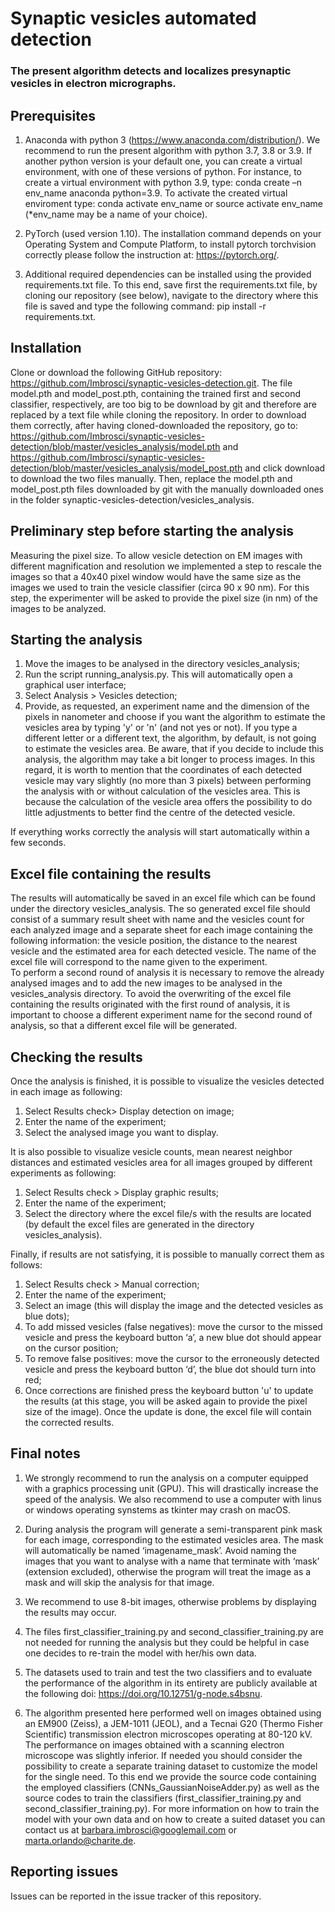 # Synaptic vesicles automated detection

### The present algorithm detects and localizes presynaptic vesicles in electron micrographs.


## Prerequisites 

1)	Anaconda with python 3 (https://www.anaconda.com/distribution/). We recommend to run the present algorithm with python 3.7, 3.8 or 3.9. If another python version is your default one, you can create a virtual environment, with one of these versions of python. For instance, to create a virtual environment with python 3.9, type: conda create –n env_name anaconda python=3.9. To activate the created virtual enviroment type: conda activate env_name or source activate env_name 
(*env_name may be a name of your choice).

2)	PyTorch (used version 1.10). The installation command depends on your Operating System and Compute Platform, to install pytorch torchvision correctly please follow the instruction at: https://pytorch.org/. 

3) Additional required dependencies can be installed using the provided requirements.txt file. To this end, save first the requirements.txt file, by cloning our repository (see below), navigate to the directory where this file is saved and type the following command: pip install -r requirements.txt.


## Installation 

Clone or download the following GitHub repository:
https://github.com/Imbrosci/synaptic-vesicles-detection.git.
The file model.pth and model_post.pth, containing the trained first and second classifier, respectively, are too big to be download by git and therefore are replaced by a text file while cloning the repository. In order to download them correctly, after having cloned-downloaded the repository, go to: 
https://github.com/Imbrosci/synaptic-vesicles-detection/blob/master/vesicles_analysis/model.pth and https://github.com/Imbrosci/synaptic-vesicles-detection/blob/master/vesicles_analysis/model_post.pth and click download to download the two files manually. 
Then, replace the model.pth and model_post.pth files downloaded by git with the manually downloaded ones in the folder synaptic-vesicles-detection/vesicles_analysis.  


## Preliminary step before starting the analysis 

Measuring the pixel size. To allow vesicle detection on EM images with different magnification and resolution we implemented a step to rescale the images so that a 40x40 pixel window would have the same size as the images we used to train the vesicle classifier (circa 90 x 90 nm). For this step, the experimenter will be asked to provide the pixel size (in nm) of the images to be analyzed. 

## Starting the analysis

1.	Move the images to be analysed in the directory vesicles_analysis;
2.	Run the script running_analysis.py. This will automatically open a graphical user interface;
3.	Select Analysis > Vesicles detection;
4.	Provide, as requested, an experiment name and the dimension of the pixels in nanometer and choose if you want the algorithm to estimate the vesicles area by typing 'y' or 'n' (and not yes or not). If you type a different letter or a different text, the algorithm, by default, is not going to estimate the vesicles area. Be aware, that if you decide to include this analysis, the algorithm may take a bit longer to process images. In this regard, it is worth to mention that the coordinates of each detected vesicle may vary slightly (no more than 3 pixels) between performing the analysis with or without calculation of the vesicles area. This is because the calculation of the vesicle area offers the possibility to do little adjustments to better find the centre of the detected vesicle.  

If everything works correctly the analysis will start automatically within a few seconds.

## Excel file containing the results

The results will automatically be saved in an excel file which can be found under the directory vesicles_analysis. 
The so generated excel file should consist of a summary result sheet with name and the vesicles count for each analyzed image and a separate sheet for each image containing the following information: the vesicle position, the distance to the nearest vesicle and the estimated area for each detected vesicle. 
The name of the excel file will correspond to the name given to the experiment.  
To perform a second round of analysis it is necessary to remove the already analysed images and to add the new images to be analysed in the vesicles_analysis directory. To avoid the overwriting of the excel file containing the results originated with the first round of analysis, it is important to choose a different experiment name for the second round of analysis, so that a different excel file will be generated. 

## Checking the results 

Once the analysis is finished, it is possible to visualize the vesicles detected in each image as following:

1.	Select Results check> Display detection on image;
2.	Enter the name of the experiment;
3.	Select the analysed image you want to display.  

It is also possible to visualize vesicle counts, mean nearest neighbor distances and estimated vesicles area for all images grouped by different experiments as following:

1.	Select Results check > Display graphic results;
2.	Enter the name of the experiment;
3.	Select the directory where the excel file/s with the results are located (by default the excel files are generated in the directory vesicles_analysis). 

Finally, if results are not satisfying, it is possible to manually correct them as follows:

1. Select Results check > Manual correction;
2. Enter the name of the experiment;
3. Select an image (this will display the image and the detected vesicles as blue dots);
4. To add missed vesicles (false negatives): move the cursor to the missed vesicle and press the keyboard button ‘a’, a new blue dot should appear on the cursor position;
5. To remove false positives: move the cursor to the erroneously detected vesicle and press the keyboard button ‘d’, the blue dot should turn into red;
6. Once corrections are finished press the keyboard button 'u' to update the results (at this stage, you will be asked again to provide the pixel size of the image). Once the update is done, the excel file will contain the corrected results.

## Final notes

1.	We strongly recommend to run the analysis on a computer equipped with a graphics processing unit (GPU). This will drastically increase the speed of the analysis. We also recommend to use a computer with linus or windows operating synstems as tkinter may crash on macOS.

2.	During analysis the program will generate a semi-transparent pink mask for each image, corresponding to the estimated vesicles area. The mask will automatically be named ‘imagename_mask’. Avoid naming the images that you want to analyse with a name that terminate with ‘mask’ (extension excluded), otherwise the program will treat the image as a mask and will skip the analysis for that image.

3. We recommend to use 8-bit images, otherwise problems by displaying the results may occur.

4.	The files first_classifier_training.py and second_classifier_training.py are not needed for running the analysis but they could be helpful in case one decides to re-train the model with her/his own data. 

5. The datasets used to train and test the two classifiers and to evaluate the performance of the algorithm in its entirety are publicly available at the following doi: https://doi.org/10.12751/g-node.s4bsnu. 

6.	The algorithm presented here performed well on images obtained using an EM900 (Zeiss), a JEM-1011 (JEOL), and a Tecnai G20 (Thermo Fisher Scientific) transmission electron microscopes operating at 80-120 kV. The performance on images obtained with a scanning electron microscope was slightly inferior. If needed you should consider the possibility to create a separate training dataset to customize the model for the single need. To this end we provide the source code containing the employed classifiers (CNNs_GaussianNoiseAdder.py)  as well as the source codes to train the classifiers (first_classifier_training.py and second_classifier_training.py). For more information on how to train the model with your own data and on how to create a suited dataset you can contact us at barbara.imbrosci@googlemail.com or marta.orlando@charite.de. 

## Reporting issues

Issues can be reported in the issue tracker of this repository.
